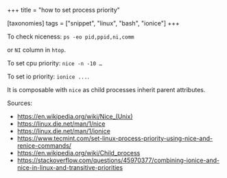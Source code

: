 +++
title = "how to set process priority"

[taxonomies]
tags = ["snippet", "linux", "bash", "ionice"]
+++

To check niceness: ```ps -eo pid,ppid,ni,comm```


or `NI` column in `htop`.


To set cpu priority: ```nice -n -10 …```


To set io priority: ```ionice ...```.

It is composable with `nice` as child processes inherit parent attributes.

Sources:
* <https://en.wikipedia.org/wiki/Nice_(Unix)>
* <https://linux.die.net/man/1/nice>
* <https://linux.die.net/man/1/ionice>
* <https://www.tecmint.com/set-linux-process-priority-using-nice-and-renice-commands/>
* <https://en.wikipedia.org/wiki/Child_process>
* <https://stackoverflow.com/questions/45970377/combining-ionice-and-nice-in-linux-and-transitive-priorities>